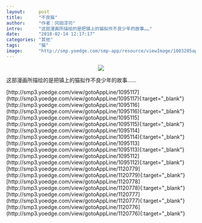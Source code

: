 ```yaml
---
layout:     post
title:      "不良猫"
author:     "作者：冈田淳司"
intro:      "这部漫画所描绘的是把镇上的猫拟作不良少年的故事……"
date:       "2018-02-14 12:17:17"
categories: "其他"
tags:       "猫"
image:      "http://smp.yoedge.com/smp-app/resource/viewImage/1003205appline.png"
---
```

<div style="text-align: center">
<p><img src="http://smp.yoedge.com/smp-app/resource/viewImage/1003205appline.png"/></p>
</div>
<p class="post-meta">
<span>这部漫画所描绘的是把镇上的猫拟作不良少年的故事……</span>
</p>
[http://smp3.yoedge.com/view/gotoAppLine/1095117](http://smp3.yoedge.com/view/gotoAppLine/1095117){:target="_blank"}
[http://smp3.yoedge.com/view/gotoAppLine/1095116](http://smp3.yoedge.com/view/gotoAppLine/1095116){:target="_blank"}
[http://smp3.yoedge.com/view/gotoAppLine/1095115](http://smp3.yoedge.com/view/gotoAppLine/1095115){:target="_blank"}
[http://smp3.yoedge.com/view/gotoAppLine/1095114](http://smp3.yoedge.com/view/gotoAppLine/1095114){:target="_blank"}
[http://smp3.yoedge.com/view/gotoAppLine/1095113](http://smp3.yoedge.com/view/gotoAppLine/1095113){:target="_blank"}
[http://smp3.yoedge.com/view/gotoAppLine/1095112](http://smp3.yoedge.com/view/gotoAppLine/1095112){:target="_blank"}
[http://smp3.yoedge.com/view/gotoAppLine/1120779](http://smp3.yoedge.com/view/gotoAppLine/1120779){:target="_blank"}
[http://smp3.yoedge.com/view/gotoAppLine/1120778](http://smp3.yoedge.com/view/gotoAppLine/1120778){:target="_blank"}
[http://smp3.yoedge.com/view/gotoAppLine/1120777](http://smp3.yoedge.com/view/gotoAppLine/1120777){:target="_blank"}
[http://smp3.yoedge.com/view/gotoAppLine/1120776](http://smp3.yoedge.com/view/gotoAppLine/1120776){:target="_blank"}


